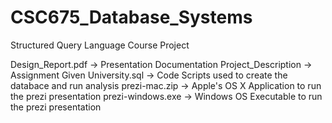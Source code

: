 # CSC675_Database_Systems
Structured Query Language Course Project

Design_Report.pdf -> Presentation Documentation
Project_Description -> Assignment Given 
University.sql -> Code Scripts used to create the databace and run analysis
prezi-mac.zip -> Apple's OS X Application to run the prezi presentation
prezi-windows.exe -> Windows OS Executable to run the prezi presentation

